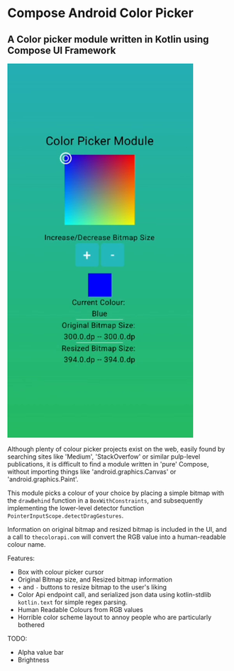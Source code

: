 # Compose Android Color Picker
## A Color picker module written in Kotlin using Compose UI Framework

[![Watch](https://raw.githubusercontent.com/g3th/Compose-Android-Color-Picker/main/assets/thumb.png)](https://raw.githubusercontent.com/g3th/Compose-Android-Color-Picker/main/assets/colour_picker.mp4)

Although plenty of colour picker projects exist on the web, easily found by searching sites like 'Medium',  'StackOverfow' or similar pulp-level publications, it is difficult to find a module written in 'pure' Compose, without importing things like 'android.graphics.Canvas' or 'android.graphics.Paint'.


This module picks a colour of your choice by placing a simple bitmap with the ```drawBehind``` function in a ```BoxWithConstraints```, and subsequently implementing the lower-level detector function ```PointerInputScope.detectDragGestures```.


Information on original bitmap and resized bitmap is included in the UI, and a call to ```thecolorapi.com``` will convert the RGB value into a human-readable colour name.	


Features:

- Box with colour picker cursor
- Original Bitmap size, and Resized bitmap information
- ```+``` and ```-``` buttons to resize bitmap to the user's liking
- Color Api endpoint call, and serialized json data using kotlin-stdlib ```kotlin.text``` for simple regex parsing.
- Human Readable Colours from RGB values
- Horrible color scheme layout to annoy people who are particularly bothered

TODO:

- Alpha value bar
- Brightness
